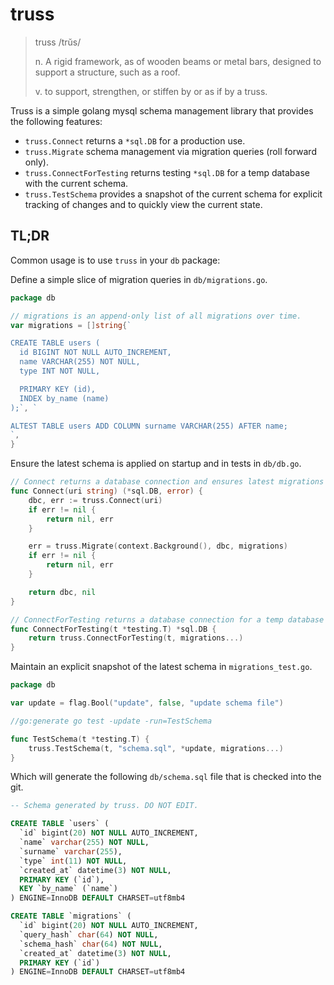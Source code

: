 # truss

> truss /trŭs/
>
>  n. A rigid framework, as of wooden beams or metal bars, designed to support a structure, such as a roof.
>  
>  v. to support, strengthen, or stiffen by or as if by a truss.

Truss is a simple golang mysql schema management library that provides the following features:
- `truss.Connect` returns a `*sql.DB` for a production use.
- `truss.Migrate` schema management via migration queries (roll forward only). 
- `truss.ConnectForTesting` returns testing `*sql.DB` for a temp database with the current schema.
- `truss.TestSchema` provides a snapshot of the current schema for explicit tracking of changes and to quickly view the current state.

## TL;DR

Common usage is to use `truss` in your `db` package:

Define a simple slice of migration queries in `db/migrations.go`.
```go
package db

// migrations is an append-only list of all migrations over time.
var migrations = []string{`

CREATE TABLE users (
  id BIGINT NOT NULL AUTO_INCREMENT,
  name VARCHAR(255) NOT NULL,
  type INT NOT NULL,

  PRIMARY KEY (id),
  INDEX by_name (name)
);`, `

ALTEST TABLE users ADD COLUMN surname VARCHAR(255) AFTER name;
`,
}
```

Ensure the latest schema is applied on startup and in tests in `db/db.go`.
```go
// Connect returns a database connection and ensures latest migrations are applied
func Connect(uri string) (*sql.DB, error) {
	dbc, err := truss.Connect(uri)
	if err != nil {
		return nil, err
	}

	err = truss.Migrate(context.Background(), dbc, migrations)
	if err != nil {
		return nil, err
	}

	return dbc, nil
}

// ConnectForTesting returns a database connection for a temp database with latest schema. 
func ConnectForTesting(t *testing.T) *sql.DB {
	return truss.ConnectForTesting(t, migrations...)
}
```

Maintain an explicit snapshot of the latest schema in `migrations_test.go`.
```go
package db

var update = flag.Bool("update", false, "update schema file")

//go:generate go test -update -run=TestSchema

func TestSchema(t *testing.T) {
	truss.TestSchema(t, "schema.sql", *update, migrations...)
}
```

Which will generate the following `db/schema.sql` file that is checked into the git. 
```sql
-- Schema generated by truss. DO NOT EDIT.

CREATE TABLE `users` (
  `id` bigint(20) NOT NULL AUTO_INCREMENT,
  `name` varchar(255) NOT NULL,
  `surname` varchar(255),
  `type` int(11) NOT NULL,
  `created_at` datetime(3) NOT NULL,
  PRIMARY KEY (`id`),
  KEY `by_name` (`name`)
) ENGINE=InnoDB DEFAULT CHARSET=utf8mb4

CREATE TABLE `migrations` (
  `id` bigint(20) NOT NULL AUTO_INCREMENT,
  `query_hash` char(64) NOT NULL,
  `schema_hash` char(64) NOT NULL,
  `created_at` datetime(3) NOT NULL,
  PRIMARY KEY (`id`)
) ENGINE=InnoDB DEFAULT CHARSET=utf8mb4
```
